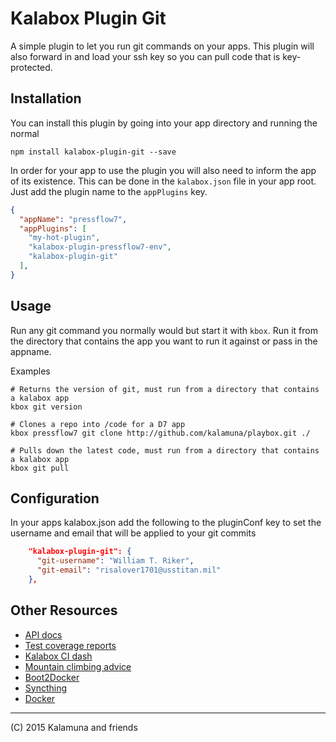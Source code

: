 # Kalabox Plugin Git

A simple plugin to let you run git commands on your apps. This plugin will also forward in and load your ssh key so you can pull code that is key-protected.

## Installation

You can install this plugin by going into your app directory and running the normal

```
npm install kalabox-plugin-git --save
```

In order for your app to use the plugin you will also need to inform the app of its existence. This can be done in the `kalabox.json` file in your app root. Just add the plugin name to the `appPlugins` key.

```json
{
  "appName": "pressflow7",
  "appPlugins": [
    "my-hot-plugin",
    "kalabox-plugin-pressflow7-env",
    "kalabox-plugin-git"
  ],
}

```

## Usage

Run any git command you normally would but start it with `kbox`. Run it from the directory that contains the app you want to run it against or pass in the appname.

Examples

```
# Returns the version of git, must run from a directory that contains a kalabox app
kbox git version

# Clones a repo into /code for a D7 app
kbox pressflow7 git clone http://github.com/kalamuna/playbox.git ./

# Pulls down the latest code, must run from a directory that contains a kalabox app
kbox git pull
```

## Configuration

In your apps kalabox.json add the following to the pluginConf key to set the username and email that will be applied to your git commits

```json
    "kalabox-plugin-git": {
      "git-username": "William T. Riker",
      "git-email": "risalover1701@usstitan.mil"
    },
```

## Other Resources

* [API docs](http://api.kalabox.me/)
* [Test coverage reports](http://coverage.kalabox.me/)
* [Kalabox CI dash](http://ci.kalabox.me/)
* [Mountain climbing advice](https://www.youtube.com/watch?v=tkBVDh7my9Q)
* [Boot2Docker](https://github.com/boot2docker/boot2docker)
* [Syncthing](https://github.com/syncthing/syncthing)
* [Docker](https://github.com/docker/docker)

-------------------------------------------------------------------------------------
(C) 2015 Kalamuna and friends


